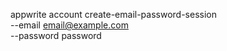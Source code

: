 appwrite account create-email-password-session \
    --email email@example.com \
    --password password
